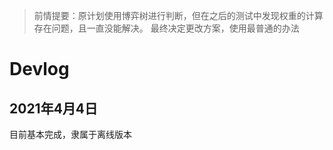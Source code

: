 > 前情提要：原计划使用博弈树进行判断，但在之后的测试中发现权重的计算存在问题，且一直没能解决。 最终决定更改方案，使用最普通的办法

# Devlog

## 2021年4月4日

目前基本完成，隶属于离线版本